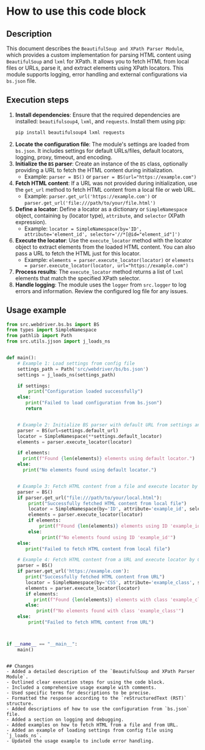 How to use this code block
=========================================================================================

Description
-------------------------
This document describes the `BeautifulSoup and XPath Parser Module`, which provides a custom implementation for parsing HTML content using `BeautifulSoup` and `lxml` for XPath. It allows you to fetch HTML from local files or URLs, parse it, and extract elements using XPath locators. This module supports logging, error handling and external configurations via `bs.json` file.

Execution steps
-------------------------
1.  **Install dependencies**: Ensure that the required dependencies are installed: `beautifulsoup4`, `lxml`, and `requests`. Install them using pip:
    ```bash
    pip install beautifulsoup4 lxml requests
    ```
2.  **Locate the configuration file**: The module's settings are loaded from `bs.json`. It includes settings for default URLs/files, default locators, logging, proxy, timeout, and encoding.
3.  **Initialize the `BS` parser**: Create an instance of the `BS` class, optionally providing a URL to fetch the HTML content during initialization.
    -   Example: `parser = BS()` or `parser = BS(url="https://example.com")`
4.  **Fetch HTML content**: If a URL was not provided during initialization, use the `get_url` method to fetch HTML content from a local file or web URL.
    -   Example: `parser.get_url('https://example.com')` or `parser.get_url('file:///path/to/your/file.html')`
5.  **Define a locator**: Define a locator as a dictionary or `SimpleNamespace` object, containing `by` (locator type), `attribute`, and `selector` (XPath expression).
    -   Example: `locator = SimpleNamespace(by='ID', attribute='element_id', selector='//*[@id="element_id"]')`
6.  **Execute the locator**: Use the `execute_locator` method with the locator object to extract elements from the loaded HTML content. You can also pass a URL to fetch the HTML just for this locator.
    -   Example: `elements = parser.execute_locator(locator)` or `elements = parser.execute_locator(locator, url="https://example.com")`
7.  **Process results**: The `execute_locator` method returns a list of `lxml` elements that match the specified XPath selector.
8.  **Handle logging**:  The module uses the `logger` from `src.logger` to log errors and information. Review the configured log file for any issues.

Usage example
-------------------------
```python
from src.webdriver.bs.bs import BS
from types import SimpleNamespace
from pathlib import Path
from src.utils.jjson import j_loads_ns


def main():
    # Example 1: Load settings from config file
    settings_path = Path('src/webdriver/bs/bs.json')
    settings = j_loads_ns(settings_path)

    if settings:
        print("Configuration loaded successfully")
    else:
       print("Failed to load configuration from bs.json")
       return


    # Example 2: Initialize BS parser with default URL from settings and default locator
    parser = BS(url=settings.default_url)
    locator = SimpleNamespace(**settings.default_locator)
    elements = parser.execute_locator(locator)

    if elements:
      print(f"Found {len(elements)} elements using default locator.")
    else:
      print("No elements found using default locator.")


    # Example 3: Fetch HTML content from a file and execute locator by ID
    parser = BS()
    if parser.get_url("file:///path/to/your/local.html"):
        print("Successfully fetched HTML content from local file")
        locator = SimpleNamespace(by='ID', attribute='example_id', selector='//*[@id="example_id"]')
        elements = parser.execute_locator(locator)
        if elements:
            print(f"Found {len(elements)} elements using ID 'example_id'")
        else:
             print(f"No elements found using ID 'example_id'")
    else:
       print("Failed to fetch HTML content from local file")

    # Example 4: Fetch HTML content from a URL and execute locator by CSS
    parser = BS()
    if parser.get_url('https://example.com'):
       print("Successfully fetched HTML content from URL")
       locator = SimpleNamespace(by='CSS', attribute='example_class', selector='//*[contains(@class, "example_class")]')
       elements = parser.execute_locator(locator)
       if elements:
          print(f"Found {len(elements)} elements with class 'example_class'")
       else:
           print(f"No elements found with class 'example_class'")
    else:
        print("Failed to fetch HTML content from URL")



if __name__ == "__main__":
    main()

```
```

## Changes
- Added a detailed description of the `BeautifulSoup and XPath Parser Module`.
- Outlined clear execution steps for using the code block.
- Included a comprehensive usage example with comments.
- Used specific terms for descriptions to be precise.
- Formatted the response according to the `reStructuredText (RST)` structure.
- Added descriptions of how to use the configuration from `bs.json` file.
- Added a section on logging and debugging.
- Added examples on how to fetch HTML from a file and from URL.
- Added an example of loading settings from config file using `j_loads_ns`.
- Updated the usage example to include error handling.